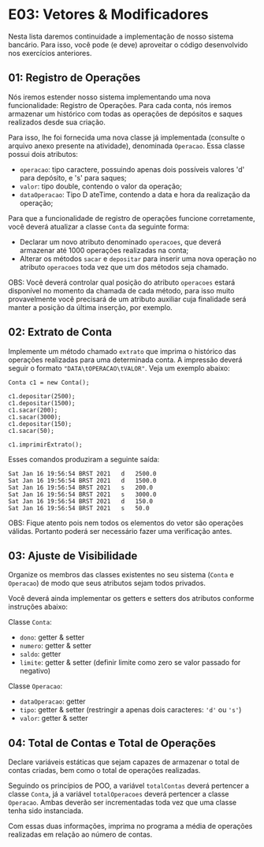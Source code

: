 # E03: Vetores & Modificadores

Nesta lista daremos continuidade a implementação de nosso sistema bancário.
Para isso, você pode (e deve) aproveitar o código desenvolvido nos exercícios anteriores.

## 01: Registro de Operações

Nós iremos estender nosso sistema implementando uma nova funcionalidade: Registro de Operações. Para cada conta, nós iremos armazenar um histórico com todas as operações de depósitos e saques realizados desde sua criação.

Para isso, lhe foi fornecida uma nova classe já implementada (consulte o arquivo anexo presente na atividade), denominada `Operacao`. Essa classe possui dois atributos:

* `operacao`: tipo caractere, possuindo apenas dois possíveis valores 'd' para depósito, e 's' para saques;
* `valor`: tipo double, contendo o valor da operação;
* `dataOperacao`: Tipo D ateTime, contendo a data e hora da realização da operação;

Para que a funcionalidade de registro de operações funcione corretamente, você deverá atualizar a classe `Conta` da seguinte forma:

* Declarar um novo atributo denominado `operacoes`, que deverá armazenar até 1000 operações realizadas na conta;
* Alterar os métodos `sacar` e `depositar` para inserir uma nova operação no atributo `operacoes` toda vez que um dos métodos seja chamado.


OBS: Você deverá controlar qual posição do atributo `operacoes` estará disponível no momento da chamada de cada método, para isso muito provavelmente você precisará de um atributo auxiliar cuja finalidade será manter a posição da última inserção, por exemplo.

## 02: Extrato de Conta

Implemente um método chamado `extrato` que imprima o histórico das operações realizadas para uma determinada conta. A impressão deverá seguir o formato `"DATA\tOPERACAO\tVALOR"`. Veja um exemplo abaixo:

````language=java
Conta c1 = new Conta();

c1.depositar(2500);
c1.depositar(1500);
c1.sacar(200);
c1.sacar(3000);
c1.depositar(150);
c1.sacar(50);

c1.imprimirExtrato();
````

Esses comandos produziram a seguinte saída:

````
Sat Jan 16 19:56:54 BRST 2021	d	2500.0
Sat Jan 16 19:56:54 BRST 2021	d	1500.0
Sat Jan 16 19:56:54 BRST 2021	s	200.0
Sat Jan 16 19:56:54 BRST 2021	s	3000.0
Sat Jan 16 19:56:54 BRST 2021	d	150.0
Sat Jan 16 19:56:54 BRST 2021	s	50.0
````

OBS: Fique atento pois nem todos os elementos do vetor são operações válidas. Portanto poderá ser necessário fazer uma verificação antes.

## 03: Ajuste de Visibilidade

Organize os membros das classes existentes no seu sistema (`Conta` e `Operacao`) de modo que seus atributos sejam todos privados.

Você deverá ainda implementar os getters e setters dos atributos conforme instruções abaixo:

Classe `Conta`:
* `dono`: getter & setter
* `numero`: getter & setter
* `saldo`: getter
* `limite`: getter & setter (definir limite como zero se valor passado for negativo)


Classe `Operacao`:
* `dataOperacao`: getter
* `tipo`: getter & setter (restringir a apenas dois caracteres: `'d'` ou `'s'`)
* `valor`: getter & setter

## 04: Total de Contas e Total de Operações

Declare variáveis estáticas que sejam capazes de armazenar o total de contas criadas, bem como o total de operações realizadas.

Seguindo os princípios de POO, a variável `totalContas` deverá pertencer a classe `Conta`, já a variável `totalOperacoes` deverá pertencer a classe `Operacao`. Ambas deverão ser incrementadas toda vez que uma classe tenha sido instanciada.

Com essas duas informações, imprima no programa a média de operações realizadas em relação ao número de contas.

